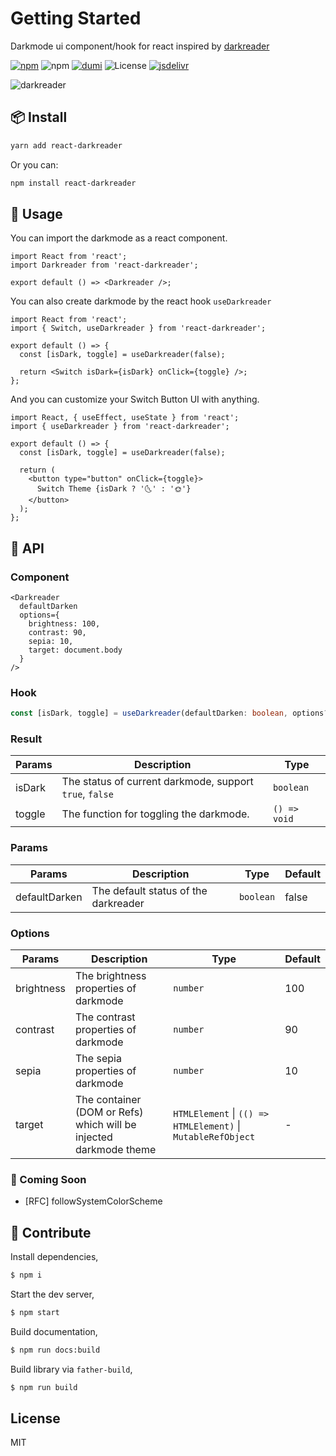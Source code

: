 # Getting Started

Darkmode ui component/hook for react inspired by [darkreader](https://github.com/darkreader/darkreader)

[![npm](https://img.shields.io/npm/v/react-darkreader?color=orange)](https://www.npmjs.com/package/react-image-dangling)
![npm](https://img.shields.io/npm/dt/react-darkreader)
[![dumi](https://img.shields.io/badge/docs%20by-dumi-blue)](https://github.com/umijs/dumi)
![License](https://img.shields.io/github/license/Turkyden/react-darkreader)
[![jsdelivr](https://data.jsdelivr.com/v1/package/npm/react-darkreader/badge)](https://www.jsdelivr.com/package/npm/react-darkreader)

![darkreader](https://darkreader.org/images/darkreader-icon-256x256.png)

## 📦 Install

```bash
yarn add react-darkreader
```

Or you can:

```bash
npm install react-darkreader
```

## 🚀 Usage

You can import the darkmode as a react component.

```tsx | pure
import React from 'react';
import Darkreader from 'react-darkreader';

export default () => <Darkreader />;
```

You can also create darkmode by the react hook `useDarkreader`

```tsx | pure
import React from 'react';
import { Switch, useDarkreader } from 'react-darkreader';

export default () => {
  const [isDark, toggle] = useDarkreader(false);

  return <Switch isDark={isDark} onClick={toggle} />;
};
```

And you can customize your Switch Button UI with anything.

```tsx | pure
import React, { useEffect, useState } from 'react';
import { useDarkreader } from 'react-darkreader';

export default () => {
  const [isDark, toggle] = useDarkreader(false);

  return (
    <button type="button" onClick={toggle}>
      Switch Theme {isDark ? '🌜' : '🌞'}
    </button>
  );
};
```

## 📔 API

### Component

```tsx | pure
<Darkreader
  defaultDarken
  options={
    brightness: 100,
    contrast: 90,
    sepia: 10,
    target: document.body
  }
/>
```

### Hook

```typescript | pure
const [isDark, toggle] = useDarkreader(defaultDarken: boolean, options?: Options);
```

### Result

| Params | Description                                             | Type         |
| ------ | ------------------------------------------------------- | ------------ |
| isDark | The status of current darkmode, support `true`, `false` | `boolean`    |
| toggle | The function for toggling the darkmode.                 | `() => void` |

### Params

| Params        | Description                          | Type      | Default |
| ------------- | ------------------------------------ | --------- | ------- |
| defaultDarken | The default status of the darkreader | `boolean` | false   |

### Options

| Params     | Description                                                       | Type                                                         | Default |
| ---------- | ----------------------------------------------------------------- | ------------------------------------------------------------ | ------- |
| brightness | The brightness properties of darkmode                             | `number`                                                     | 100     |
| contrast   | The contrast properties of darkmode                               | `number`                                                     | 90      |
| sepia      | The sepia properties of darkmode                                  | `number`                                                     | 10      |
| target     | The container (DOM or Refs) which will be injected darkmode theme | `HTMLElement` \| `(() => HTMLElement)` \| `MutableRefObject` | -       |

### 🔢 Coming Soon

- [RFC] followSystemColorScheme

## 🔨 Contribute

Install dependencies,

```bash
$ npm i
```

Start the dev server,

```bash
$ npm start
```

Build documentation,

```bash
$ npm run docs:build
```

Build library via `father-build`,

```bash
$ npm run build
```

## License

MIT
